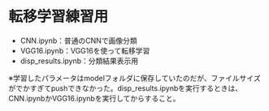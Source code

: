# 転移学習練習用
+ CNN.ipynb：普通のCNNで画像分類  
+ VGG16.ipynb：VGG16を使って転移学習  
+ disp_results.ipynb：分類結果表示用  

※学習したパラメータはmodelフォルダに保存していたのだが、ファイルサイズがでかすぎてpushできなかった。disp_results.ipynbを実行するときは、CNN.ipynbかVGG16.ipynbを実行してからすること。
